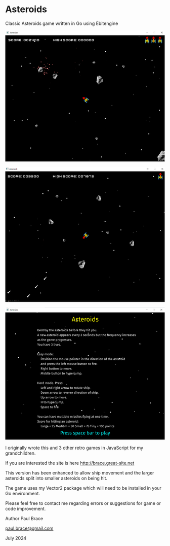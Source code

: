 # Asteroids
 Classic Asteroids game written in Go using Ebitengine

![alt text](image-1.png)

![alt text](image-2.png)

![alt text](image.png)

I originally wrote this and 3 other retro games in JavaScript for my grandchildren.

If you are interested the site is here http://brace.great-site.net 

This version has been enhanced to allow ship movement and the larger asteroids 
split into smaller asteroids on being hit.

The game uses my Vector2 package which will need to be installed in your Go environment.

Please feel free to contact me regarding errors or suggestions for game or code improvement.

Author Paul Brace

paul.brace@gmail.com

July 2024